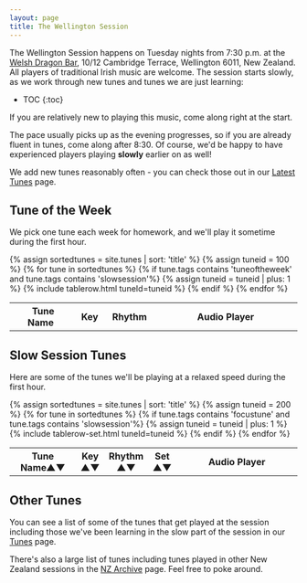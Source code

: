 ```yaml
---
layout: page
title: The Wellington Session
---
```

<div id="audioPlayer"></div>

The Wellington Session happens on Tuesday nights from 7:30 p.m. at the
<a href="/venue/">Welsh Dragon Bar</a>, 10/12 Cambridge Terrace, Wellington 6011, New Zealand.
All players of traditional Irish music are welcome. The session starts slowly, as we work
through new tunes and tunes we are just learning:

* TOC
{:toc}

If you are relatively new to playing this music, come along right at the start.

The pace usually picks up as the evening progresses, so if you are already fluent in tunes,
come along after 8:30. Of course, we'd be happy to have experienced players playing **slowly**
earlier on as well!

We add new tunes reasonably often - you can check those out in our <a href="/latest/">Latest Tunes</a> page.

Tune of the Week
----------------

We pick one tune each week for homework, and we'll play it sometime during the first hour.

<div id="DEBUG"></div>
<div id="abc-textareas"></div>

<table style="width:100%" id="tuneoftheweek" class="tablesorter">
<thead>
    <tr>
    <th style="width:25%;">&nbsp;Tune Name&nbsp;</th>
    <th style="width:6%;">&nbsp;Key&nbsp;</th>
    <th style="width:9%;">&nbsp;Rhythm&nbsp;</th>
    <th style="width:60%;">Audio Player</th>
    </tr>
</thead>

<tbody>
  {% assign sortedtunes = site.tunes | sort: 'title' %}
  {% assign tuneid = 100 %}
  {% for tune in sortedtunes %}
      {% if tune.tags contains 'tuneoftheweek' and tune.tags contains 'slowsession'%}
          {% assign tuneid = tuneid | plus: 1 %}
<tr>
{% include tablerow.html tuneId=tuneid %}
</tr>
      {% endif %}
{% endfor %}
</tbody>
</table>

Slow Session Tunes
---------

Here are some of the tunes we'll be playing at a relaxed speed during the first hour.
<table style="width:100%" id="focustunes" class="tablesorter">
<thead>
    <tr>
    <th style="width:25%;">Tune Name&#x25B2;&#x25BC;</th>
    <th style="width:6%;">Key<br />&#x25B2;&#x25BC;</th>
    <th style="width:9%;">Rhythm<br />&#x25B2;&#x25BC;</th>
    <th style="width:5%;">Set<br />&#x25B2;&#x25BC;</th>
    <th style="width:55%;">Audio Player</th>
    </tr>
</thead>
<tbody>
  {% assign sortedtunes = site.tunes | sort: 'title' %}
  {% assign tuneid = 200 %}
  {% for tune in sortedtunes %}
      {% if tune.tags contains 'focustune' and tune.tags contains 'slowsession'%}
          {% assign tuneid = tuneid | plus: 1 %}
<tr>
{% include tablerow-set.html tuneId=tuneid %}
</tr>
      {% endif %}
{% endfor %}
</tbody>
</table>

Other Tunes
-----------

You can see a list of some of the tunes that get played at the session including those we've been
learning in the slow part of the session in our <a href="/current_tunes/">Tunes</a> page.

There's also a large list of tunes including tunes played in other New Zealand sessions in the
<a href="{{ site.mp3_host }}/archive/">NZ Archive</a> page.  Feel free to poke around.


<script>
$(document).ready(function() {
    audioPlayer.innerHTML = createAudioPlayer();

    /* turn off sorting on last column */
    $("#focustunes").tablesorter({headers: { 4:{sorter: false}}});
});
</script>
